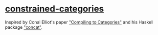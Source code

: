 # [constrained-categories](https://github.com/eschnett/constrained-categories)

Inspired by Conal Elliot's paper ["Compiling to
Categories"](http://conal.net/papers/compiling-to-categories/compiling-to-categories.pdf)
and his Haskell package ["concat"](https://github.com/conal/concat/).
